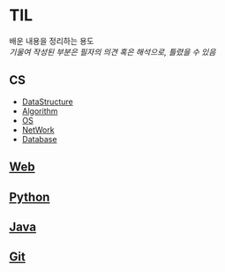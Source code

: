# TIL

배운 내용을 정리하는 용도  
*기울여 작성된 부분은 필자의 의견 혹은 해석으로, 틀렸을 수 있음*
## CS
- [DataStructure](./CS/DataStructure/)
- [Algorithm](./CS/Algorithm/Algorithm.md)
- [OS](./CS/OS/OS.md)
- [NetWork]()
- [Database](./CS/DataBase/DataBase.md)
## [Web](./Web/Web_Application.md)
## [Python](./Python/Python.md)
## [Java](./Java/Java.md)
## [Git](./Git/Git.md)